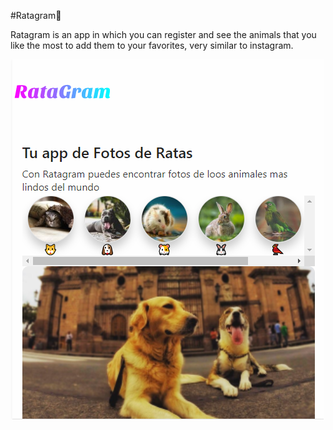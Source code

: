 #Ratagram🐹


Ratagram is an app in which you can register and see the animals that you like the most to add them to your favorites, very similar to instagram.

<img src="./ss/Ratagram.png"/>


